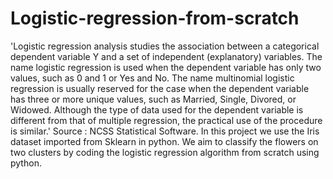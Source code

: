 # Logistic-regression-from-scratch
'Logistic regression analysis studies the association between a categorical dependent variable Y and a set of independent (explanatory) variables. The name logistic regression is used when the dependent variable has only two values, such as 0 and 1 or Yes and No. The name multinomial logistic regression is usually reserved for the case when the dependent variable has three or more unique values, such as Married, Single, Divored, or Widowed. Although the type of data used for the dependent variable is different from that of multiple regression, the practical use of the procedure is similar.' Source : NCSS Statistical Software. In this project we use the Iris dataset imported from Sklearn in python. We aim to classify the flowers on two clusters by coding the logistic regression algorithm from scratch using python.
